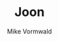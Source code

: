 ---
title: Joon
github: https://github.com/vormwald/joon
demo: http://vormwald.github.io/joon/
author: Mike Vormwald
ssg:
  - Jekyll
cms:
  - No Cms
---